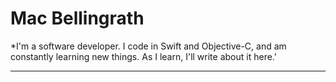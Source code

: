 # Mac Bellingrath

*I'm a software developer. I code in Swift and Objective-C, and am constantly learning new things. As I learn, I'll write about it here.'

-----

